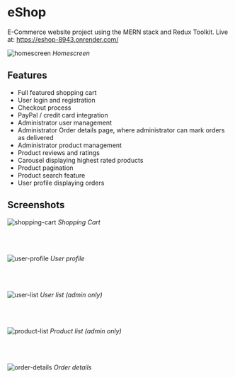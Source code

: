 # eShop

E-Commerce website project using the MERN stack and Redux Toolkit.
Live at: https://eshop-8943.onrender.com/

![homescreen](https://user-images.githubusercontent.com/83098530/226803208-62b2e12e-99ec-4350-9bb6-9d4cdce4f848.png)
*Homescreen*

## Features

- Full featured shopping cart
- User login and registration
- Checkout process
- PayPal / credit card integration
- Administrator user management
- Administrator Order details page, where administrator can mark orders as delivered
- Administrator product management
- Product reviews and ratings
- Carousel displaying highest rated products
- Product pagination
- Product search feature
- User profile displaying orders

## Screenshots
![shopping-cart](https://user-images.githubusercontent.com/83098530/226806339-1bb7a195-2953-4069-9e39-78c297a05b29.png)
*Shopping Cart*
<br/><br/>
<br/><br/>

![user-profile](https://user-images.githubusercontent.com/83098530/226806356-5de1874c-16ed-4ebb-a947-3bdbca85c903.png)
*User profile*
<br/><br/>
<br/><br/>

![user-list](https://user-images.githubusercontent.com/83098530/226806358-4b760811-80d3-498c-a4b0-8d2c9221e0af.png)
*User list (admin only)*
<br/><br/>
<br/><br/>

![product-list](https://user-images.githubusercontent.com/83098530/226806362-0c50b9be-8081-4b98-9b33-15f4563628e5.png)
*Product list (admin only)*
<br/><br/>
<br/><br/>

![order-details](https://user-images.githubusercontent.com/83098530/226806376-4b488290-2912-42e9-ac3b-ff42f117f527.png)
*Order details*
<br/><br/>
<br/><br/>
